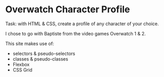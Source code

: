 # Overwatch Character Profile

Task: with HTML & CSS, create a profile of any character of your choice.

I chose to go with Baptiste from the video games Overwatch 1 & 2.

This site makes use of:

- selectors & pseudo-selectors
- classes & pseudo-classes
- Flexbox
- CSS Grid
